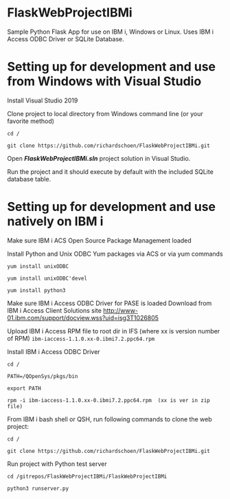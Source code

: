 # FlaskWebProjectIBMi
Sample Python Flask App for use on IBM i, Windows or Linux. Uses IBM i Access ODBC Driver or SQLite Database.

# Setting up for development and use from Windows with Visual Studio
Install Visual Studio 2019

Clone project to local directory from Windows command line (or your favorite method)

```
cd /

git clone https://github.com/richardschoen/FlaskWebProjectIBMi.git

```

Open ***FlaskWebProjectIBMi.sln*** project solution in Visual Studio. 

Run the project and it should execute by default with the included SQLite database table.

# Setting up for development and use natively on IBM i 
Make sure IBM i ACS Open Source Package Management loaded

Install Python and Unix ODBC Yum packages via ACS or via yum commands
```
yum install unixODBC

yum install unixODBC'devel

yum install python3
```

Make sure IBM i Access ODBC Driver for PASE is loaded
Download from IBM i Access Client Solutions site http://www-01.ibm.com/support/docview.wss?uid=isg3T1026805

Upload IBM i Access RPM file to root dir in IFS (where xx is version number of RPM)
```ibm-iaccess-1.1.0.xx-0.ibmi7.2.ppc64.rpm``` 

Install IBM i Access ODBC Driver
```
cd /

PATH=/QOpenSys/pkgs/bin  

export PATH

rpm -i ibm-iaccess-1.1.0.xx-0.ibmi7.2.ppc64.rpm  (xx is ver in zip file)
```

From IBM i bash shell or QSH, run following commands to clone the web project:

```
cd /

git clone https://github.com/richardschoen/FlaskWebProjectIBMi.git
```

Run project with Python test server
```
cd /gitrepos/FlaskWebProjectIBMi/FlaskWebProjectIBMi

python3 runserver.py
```
